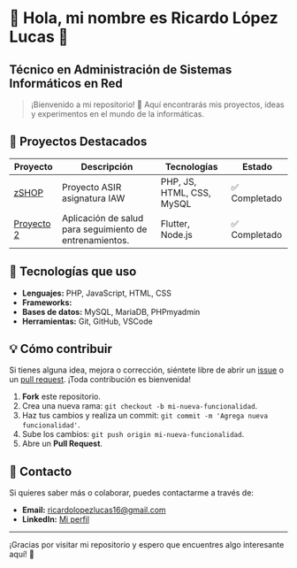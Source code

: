 # 🌟 Hola, mi nombre es Ricardo López Lucas 🌟

## Técnico en Administración de Sistemas Informáticos en Red

> ¡Bienvenido a mi repositorio! 🚀 Aquí encontrarás mis proyectos, ideas y experimentos en el mundo de la informáticas.

## 📱 Proyectos Destacados

| Proyecto        | Descripción                                      | Tecnologías       | Estado        |
| --------------- | ------------------------------------------------ | ----------------- | ------------- |
| [zSHOP](ricardom-ll/zSHOP) | Proyecto ASIR asignatura IAW | PHP, JS, HTML, CSS, MySQL | ✅ Completado |
| [Proyecto 2](link_proyecto_2) | Aplicación de salud para seguimiento de entrenamientos. | Flutter, Node.js  | ✅ Completado  |

## 🚀 Tecnologías que uso

- **Lenguajes:** PHP, JavaScript, HTML, CSS
- **Frameworks:** 
- **Bases de datos:** MySQL, MariaDB, PHPmyadmin
- **Herramientas:** Git, GitHub, VSCode

## 💡 Cómo contribuir

Si tienes alguna idea, mejora o corrección, siéntete libre de abrir un [issue](link_issues) o un [pull request](link_pull_requests). ¡Toda contribución es bienvenida!

1. **Fork** este repositorio.
2. Crea una nueva rama: `git checkout -b mi-nueva-funcionalidad`.
3. Haz tus cambios y realiza un commit: `git commit -m 'Agrega nueva funcionalidad'`.
4. Sube los cambios: `git push origin mi-nueva-funcionalidad`.
5. Abre un **Pull Request**.

## 📧 Contacto

Si quieres saber más o colaborar, puedes contactarme a través de:

- **Email:** ricardolopezlucas16@gmail.com
- **LinkedIn:** [Mi perfil](www.linkedin.com/in/ricardolopezlucas)

---

¡Gracias por visitar mi repositorio y espero que encuentres algo interesante aquí! 🎉


<!--
**ricardom-ll/ricardom-ll** is a ✨ _special_ ✨ repository because its `README.md` (this file) appears on your GitHub profile.

Here are some ideas to get you started:

- 🔭 I’m currently working on ...
- 🌱 I’m currently learning ...
- 👯 I’m looking to collaborate on ...
- 🤔 I’m looking for help with ...
- 💬 Ask me about ...
- 📫 How to reach me: ...
- 😄 Pronouns: ...
- ⚡ Fun fact: ...
-->
